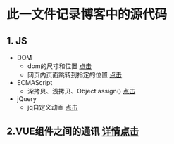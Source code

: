 # 此一文件记录博客中的源代码
## 1. JS
+ DOM
    + dom的尺寸和位置 [点击](https://blog.csdn.net/youhebuke225/article/details/106332847)
	+ 网页内页面跳转到指定的位置 [点击](https://blog.csdn.net/youhebuke225/article/details/106327550)
+ ECMAScript
	+ 深拷贝、浅拷贝、Object.assign() [点击](https://blog.csdn.net/youhebuke225/article/details/106373066)
+ jQuery
    + jq自定义动画 [点击](https://blog.csdn.net/youhebuke225/article/details/106329205)
	 
## 2.VUE组件之间的通讯 [详情点击](https://blog.csdn.net/youhebuke225/article/details/106308417)
